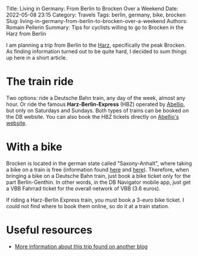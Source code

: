 Title: Living in Germany: From Berlin to Brocken Over a Weekend
Date: 2022-05-08 23:15
Category: Travels
Tags: berlin, germany, bike, brocken
Slug: living-in-germany-from-berlin-to-brocken-over-a-weekend
Authors: Romain Pellerin
Summary: Tips for cyclists willing to go to Brocken in the Harz from Berlin

I am planning a trip from Berlin to the [Harz](https://www.nationalpark-harz.de/en), specifically the peak Brocken. As finding information turned out to be quite hard, I decided to sum things up here in a short article.

# The train ride

Two options: ride a Deutsche Bahn train, any day of the week, almost any hour. Or ride the famous **Harz-Berlin-Express** (HBZ) operated by [Abellio](https://www.abellio.de/), but only on Saturdays and Sundays. Both types of trains can be booked on the DB website. You can also book the HBZ tickets directly on [Abellio's website](https://www.abellio.de/tickets-tarife/verkaufsstellen).

# With a bike

Brocken is located in the german state called "Saxony-Anhalt", where taking a bike on a train is free (information found [here](https://www.abellio.de/tickets-und-tarife) and [here](https://www.bahn.de/service/individuelle-reise/bahn_und_fahrrad/rad-nahverkehr/bahn_und_bike_sanhalt)). Therefore, when bringing a bike on a Deutsche Bahn train, just book a bike ticket only for the part Berlin-Genthin. In other words, in the DB Navigator mobile app, just get a VBB Fahrrad ticket for the overall network of VBB (3.6 euros).

If riding a Harz-Berlin Express train, you must book a 3-euro bike ticket. I could not find where to book them online, so do it at a train station.

# Useful resources

- [More information about this trip found on another blog](https://reiselife.com/harz-berlin-express/)
